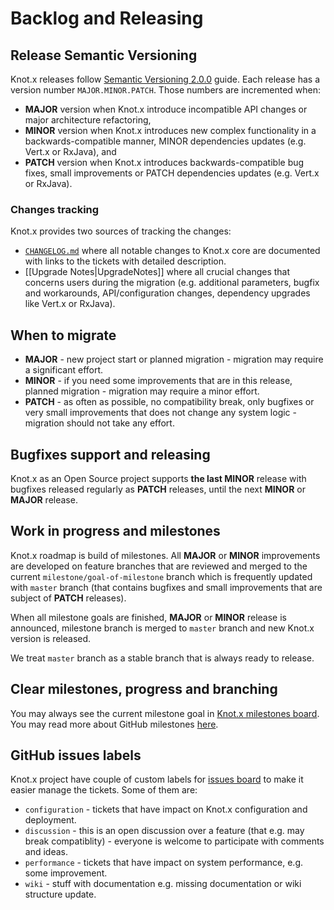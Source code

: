# Backlog and Releasing

## Release Semantic Versioning
Knot.x releases follow [Semantic Versioning 2.0.0](https://semver.org/) guide.
Each release has a version number `MAJOR.MINOR.PATCH`. Those numbers are incremented when:
- **MAJOR** version when Knot.x introduce incompatible API changes or major architecture refactoring,
- **MINOR** version when Knot.x introduces new complex functionality in a backwards-compatible manner, MINOR dependencies updates (e.g. Vert.x or RxJava), and
- **PATCH** version when Knot.x introduces backwards-compatible bug fixes, small improvements or PATCH dependencies updates (e.g. Vert.x or RxJava).

### Changes tracking
Knot.x provides two sources of tracking the changes:
- [`CHANGELOG.md`](https://github.com/Cognifide/knotx/blob/master/CHANGELOG.md) where all notable changes to Knot.x core are documented with links to the tickets with detailed description.
- [[Upgrade Notes|UpgradeNotes]] where all crucial changes that concerns users during the migration (e.g. additional parameters, bugfix and workarounds, API/configuration changes, dependency upgrades like Vert.x or RxJava).

## When to migrate
- **MAJOR** - new project start or planned migration - migration may require a significant effort.
- **MINOR** - if you need some improvements that are in this release, planned migration - migration 
may require a minor effort.
- **PATCH** - as often as possible, no compatibility break, only bugfixes or very small improvements 
that does not change any system logic - migration should not take any effort.


## Bugfixes support and releasing
Knot.x as an Open Source project supports **the last MINOR** release with bugfixes released regularly 
as **PATCH** releases, until the next **MINOR** or **MAJOR** release.

## Work in progress and milestones
Knot.x roadmap is build of milestones. All **MAJOR** or **MINOR** improvements are developed on feature
branches that are reviewed and merged to the current `milestone/goal-of-milestone` branch which is 
frequently updated with `master` branch (that contains bugfixes and small improvements that are 
subject of **PATCH** releases). 

When all milestone goals are finished, **MAJOR** or **MINOR** release is announced, milestone
branch is merged to `master` branch and new Knot.x version is released.

We treat `master` branch as a stable branch that is always ready to release.

## Clear milestones, progress and branching
You may always see the current milestone goal in [Knot.x milestones board](https://github.com/Cognifide/knotx/milestones).
You may read more about GitHub milestones [here](https://help.github.com/articles/about-milestones/).

## GitHub issues labels
Knot.x project have couple of custom labels for [issues board](https://github.com/Cognifide/knotx/issues) 
to make it easier manage the tickets. Some of them are:
- `configuration` - tickets that have impact on Knot.x configuration and deployment.
- `discussion` - this is an open discussion over a feature (that e.g. may break compatiblity) - everyone 
is welcome to participate with comments and ideas.
- `performance` - tickets that have impact on system performance, e.g. some improvement.
- `wiki` - stuff with documentation e.g. missing documentation or wiki structure update.
